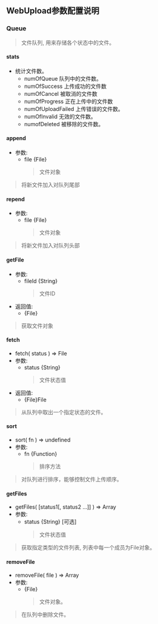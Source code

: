 ## WebUpload参数配置说明

### Queue
> 文件队列, 用来存储各个状态中的文件。

#### stats
* 统计文件数。
  * numOfQueue 队列中的文件数。
  * numOfSuccess 上传成功的文件数
  * numOfCancel 被取消的文件数
  * numOfProgress 正在上传中的文件数
  * numOfUploadFailed 上传错误的文件数。
  * numOfInvalid 无效的文件数。
  * numofDeleted 被移除的文件数。

#### append
* 参数:
  * file {File}
      > 文件对象
> 将新文件加入对队列尾部

#### repend
* 参数:
  * file {File}
      > 文件对象
> 将新文件加入对队列头部

#### getFile
* 参数:
  * fileId {String}
      > 文件ID
* 返回值:
  * {File}
> 获取文件对象

#### fetch
  * fetch( status ) ⇒ File
* 参数:
  * status {String}
      > 文件状态值
* 返回值:
  * {File}File
> 从队列中取出一个指定状态的文件。

#### sort
  * sort( fn ) ⇒ undefined
* 参数:
  * fn {Function}
    > 排序方法
> 对队列进行排序，能够控制文件上传顺序。

#### getFiles
  * getFiles( [status1[, status2 ...]] ) ⇒ Array
* 参数:
  * status {String} [可选]
      > 文件状态值
> 获取指定类型的文件列表, 列表中每一个成员为File对象。

#### removeFile
  * removeFile( file ) ⇒ Array
* 参数:
  * {File}
      > 文件对象。
> 在队列中删除文件。